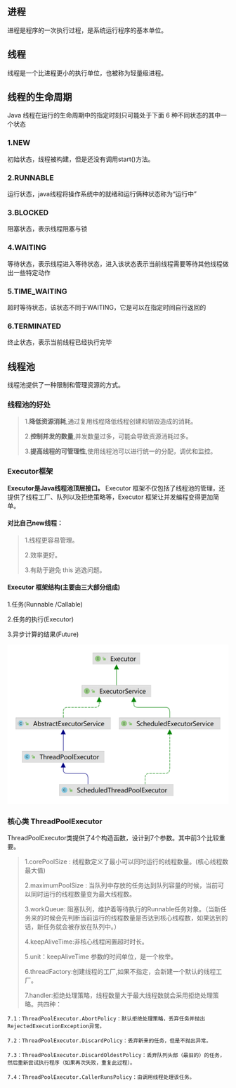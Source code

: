 ## 进程
进程是程序的一次执行过程，是系统运行程序的基本单位。

## 线程
线程是一个比进程更小的执行单位，也被称为轻量级进程。

## 线程的生命周期
Java 线程在运行的生命周期中的指定时刻只可能处于下面 6 种不同状态的其中一个状态
### 1.NEW
初始状态，线程被构建，但是还没有调用start()方法。
### 2.RUNNABLE
运行状态，java线程将操作系统中的就绪和运行俩种状态称为“运行中”
### 3.BLOCKED
阻塞状态，表示线程阻塞与锁
### 4.WAITING
等待状态，表示线程进入等待状态，进入该状态表示当前线程需要等待其他线程做出一些特定动作
### 5.TIME_WAITING
超时等待状态，该状态不同于WAITING，它是可以在指定时间自行返回的
### 6.TERMINATED
终止状态，表示当前线程已经执行完毕

## 线程池
线程池提供了一种限制和管理资源的方式。
### 线程池的好处
> 1.**降低资源消耗**,通过复用线程降低线程创建和销毁造成的消耗。
> 
> 2.**控制并发的数量**,并发数量过多，可能会导致资源消耗过多。
> 
> 3.**提高线程的可管理性**,使用线程池可以进行统一的分配，调优和监控。

### Executor框架
**Executor是Java线程池顶层接口。** Executor 框架不仅包括了线程池的管理，还提供了线程工厂、队列以及拒绝策略等，Executor 框架让并发编程变得更加简单。

#### 对比自己new线程：
>1.线程更容易管理。
> 
> 2.效率更好。
> 
> 3.有助于避免 this 逃逸问题。

#### Executor 框架结构(主要由三大部分组成)

1.任务(Runnable /Callable)

2.任务的执行(Executor)

3.异步计算的结果(Future)

![](../thread/img/Executor%20框架结构.png)

### 核心类 ThreadPoolExecutor
ThreadPoolExecutor类提供了4个构造函数，设计到7个参数。其中前3个比较重要。

> 1.corePoolSize : 线程数定义了最小可以同时运行的线程数量。(核心线程数最大值)
> 
> 2.maximumPoolSize : 当队列中存放的任务达到队列容量的时候，当前可以同时运行的线程数量变为最大线程数。
> 
> 3.workQueue: 阻塞队列，维护着等待执行的Runnable任务对象。（当新任务来的时候会先判断当前运行的线程数量是否达到核心线程数，如果达到的话，新任务就会被存放在队列中。）
> 
> 4.keepAliveTime:非核心线程闲置超时时长。
> 
> 5.unit：keepAliveTime 参数的时间单位，是一个枚举。
> 
> 6.threadFactory:创建线程的工厂,如果不指定，会新建一个默认的线程工厂。
> 
> 7.handler:拒绝处理策略，线程数量大于最大线程数就会采用拒绝处理策略。共四种：

    7.1：ThreadPoolExecutor.AbortPolicy：默认拒绝处理策略，丢弃任务并抛出RejectedExecutionException异常。

    7.2：ThreadPoolExecutor.DiscardPolicy：丢弃新来的任务，但是不抛出异常。

    7.3：ThreadPoolExecutor.DiscardOldestPolicy：丢弃队列头部（最旧的）的任务，然后重新尝试执行程序（如果再次失败，重复此过程）。

    7.4：ThreadPoolExecutor.CallerRunsPolicy：由调用线程处理该任务。

